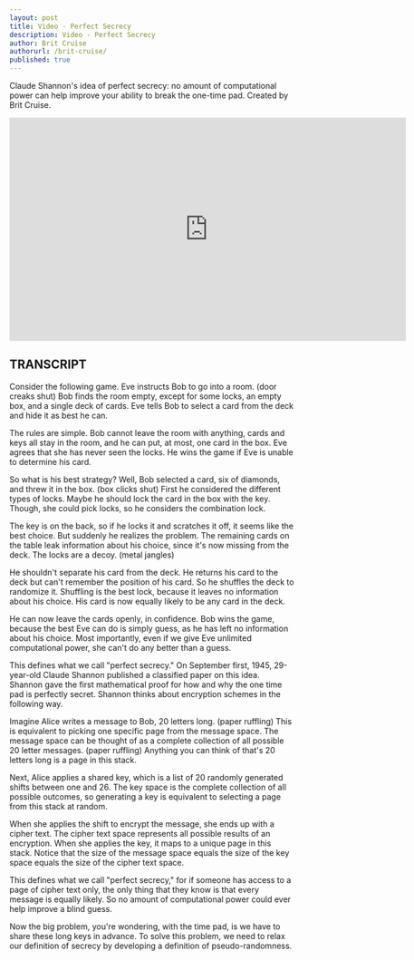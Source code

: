 ```yaml
---
layout: post
title: Video - Perfect Secrecy
description: Video - Perfect Secrecy
author: Brit Cruise
authorurl: /brit-cruise/
published: true
---
```


<p>Claude Shannon's idea of perfect secrecy: no amount of computational power can help improve your ability to break the one-time pad. Created by Brit Cruise.</p>

<center><iframe width="700" height="394" src="https://www.youtube.com/embed/vKRMWewGE9A" frameborder="0" allowfullscreen></iframe></center>

<h2>TRANSCRIPT</h2>

Consider the following game. Eve instructs Bob to go into a room. (door creaks shut) Bob finds the room empty, except for some locks, an empty box, and a single deck of cards. Eve tells Bob to select a card from the deck and hide it as best he can. 

The rules are simple. Bob cannot leave the room with anything, cards and keys all stay in the room, and he can put, at most, one card in the box. Eve agrees that she has never seen the locks. He wins the game if Eve is unable to determine his card. 

So what is his best strategy? Well, Bob selected a card, six of diamonds, and threw it in the box. (box clicks shut) First he considered the different types of locks. Maybe he should lock the card in the box with the key. Though, she could pick locks, so he considers the combination lock. 

The key is on the back, so if he locks it and scratches it off, it seems like the best choice. But suddenly he realizes the problem. The remaining cards on the table leak information about his choice, since it's now missing from the deck. The locks are a decoy. (metal jangles) 

He shouldn't separate his card from the deck. He returns his card to the deck but can't remember the position of his card. So he shuffles the deck to randomize it. Shuffling is the best lock, because it leaves no information about his choice. His card is now equally likely to be any card in the deck. 

He can now leave the cards openly, in confidence. Bob wins the game, because the best Eve can do is simply guess, as he has left no information about his choice. Most importantly, even if we give Eve unlimited computational power, she can't do any better than a guess. 

This defines what we call "perfect secrecy." On September first, 1945, 29-year-old Claude Shannon published a classified paper on this idea. Shannon gave the first mathematical proof for how and why the one time pad is perfectly secret. Shannon thinks about encryption schemes in the following way. 

Imagine Alice writes a message to Bob, 20 letters long. (paper ruffling) This is equivalent to picking one specific page from the message space. The message space can be thought of as a complete collection of all possible 20 letter messages. (paper ruffling) Anything you can think of that's 20 letters long is a page in this stack. 

Next, Alice applies a shared key, which is a list of 20 randomly generated shifts between one and 26. The key space is the complete collection of all possible outcomes, so generating a key is equivalent to selecting a page from this stack at random. 

When she applies the shift to encrypt the message, she ends up with a cipher text. The cipher text space represents all possible results of an encryption. When she applies the key, it maps to a unique page in this stack. Notice that the size of the message space equals the size of the key space equals the size of the cipher text space. 

This defines what we call "perfect secrecy," for if someone has access to a page of cipher text only, the only thing that they know is that every message is equally likely. So no amount of computational power could ever help improve a blind guess. 

Now the big problem, you're wondering, with the time pad, is we have to share these long keys in advance. To solve this problem, we need to relax our definition of secrecy by developing a definition of pseudo-randomness.

